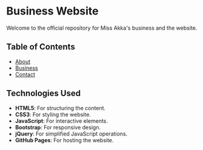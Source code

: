 # Business Website

Welcome to the official repository for Miss Akka's business and the website.

## Table of Contents

- [About](#about)
- [Business](#features)
- [Contact](#contact)



## Technologies Used

- **HTML5**: For structuring the content.
- **CSS3**: For styling the website.
- **JavaScript**: For interactive elements.
- **Bootstrap**: For responsive design.
- **jQuery**: For simplified JavaScript operations.
- **GitHub Pages**: For hosting the website.

